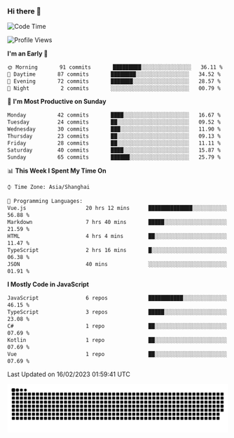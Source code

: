 ### Hi there 👋
<!--  ![visitors](https://visitor-badge.laobi.icu/badge?page_id=huamurui) -->

<!-- [![知乎](https://img.shields.io/badge/dynamic/json?url=https%3A%2F%2Fapi.swo.moe%2Fstats%2Fzhihu%2Fke-ai-wu-li-de-nan-hai-zi&query=count&color=282c34&label=%E7%9F%A5%E4%B9%8E&labelColor=0084ff&logo=zhihu&logoColor=ffffff&suffix=+%E5%85%B3%E6%B3%A8&cacheSeconds=3600)](https://www.zhihu.com/people/ke-ai-wu-li-de-nan-hai-zi)
 -->


<!--START_SECTION:waka-->
![Code Time](http://img.shields.io/badge/Code%20Time-330%20hrs%2015%20mins-blue)

![Profile Views](http://img.shields.io/badge/Profile%20Views-0-blue)

**I'm an Early 🐤** 

```text
🌞 Morning       91 commits       █████████░░░░░░░░░░░░░░░░   36.11 % 
🌆 Daytime       87 commits       ████████░░░░░░░░░░░░░░░░░   34.52 % 
🌃 Evening       72 commits       ███████░░░░░░░░░░░░░░░░░░   28.57 % 
🌙 Night          2 commits       ░░░░░░░░░░░░░░░░░░░░░░░░░   00.79 % 

```
📅 **I'm Most Productive on Sunday** 

```text
Monday          42 commits       ████░░░░░░░░░░░░░░░░░░░░░   16.67 % 
Tuesday         24 commits       ██░░░░░░░░░░░░░░░░░░░░░░░   09.52 % 
Wednesday       30 commits       ███░░░░░░░░░░░░░░░░░░░░░░   11.90 % 
Thursday        23 commits       ██░░░░░░░░░░░░░░░░░░░░░░░   09.13 % 
Friday          28 commits       ██░░░░░░░░░░░░░░░░░░░░░░░   11.11 % 
Saturday        40 commits       ████░░░░░░░░░░░░░░░░░░░░░   15.87 % 
Sunday          65 commits       ██████░░░░░░░░░░░░░░░░░░░   25.79 % 

```


📊 **This Week I Spent My Time On** 

```text
⌚︎ Time Zone: Asia/Shanghai

💬 Programming Languages: 
Vue.js                   20 hrs 12 mins      ██████████████░░░░░░░░░░░   56.88 % 
Markdown                 7 hrs 40 mins       █████░░░░░░░░░░░░░░░░░░░░   21.59 % 
HTML                     4 hrs 4 mins        ██░░░░░░░░░░░░░░░░░░░░░░░   11.47 % 
TypeScript               2 hrs 16 mins       █░░░░░░░░░░░░░░░░░░░░░░░░   06.38 % 
JSON                     40 mins             ░░░░░░░░░░░░░░░░░░░░░░░░░   01.91 % 

```

**I Mostly Code in JavaScript** 

```text
JavaScript               6 repos             ███████████░░░░░░░░░░░░░░   46.15 % 
TypeScript               3 repos             █████░░░░░░░░░░░░░░░░░░░░   23.08 % 
C#                       1 repo              ██░░░░░░░░░░░░░░░░░░░░░░░   07.69 % 
Kotlin                   1 repo              ██░░░░░░░░░░░░░░░░░░░░░░░   07.69 % 
Vue                      1 repo              ██░░░░░░░░░░░░░░░░░░░░░░░   07.69 % 

```



 Last Updated on 16/02/2023 01:59:41 UTC
<!--END_SECTION:waka-->

<!--
![知乎](https://stats.justsong.cn/api/zhihu?username=ke-ai-wu-li-de-nan-hai-zi)
![bilibili](https://stats.justsong.cn/api/bilibili/?id=144672037)
![leetcode](https://stats.justsong.cn/api/leetcode?username=yun-tai-f&cn=true)
![huamurui's Most used languages](https://github-readme-stats.vercel.app/api/top-langs?username=huamurui&show_icons=true&count_private=true&layout=compact&hide_border=true&langs_count=10)

<img align="right" src="https://github-readme-stats.vercel.app/api?username=huamurui&show_icons=true&theme=radical">

**huamurui/huamurui** is a ✨ _special_ ✨ repository because its `README.md` (this file) appears on your GitHub profile.

Here are some ideas to get you started:

- 🔭 I’m currently working on ...
- 🌱 I’m currently learning ...
- 👯 I’m looking to collaborate on ...
- 🤔 I’m looking for help with ...
- 💬 Ask me about ...
- 📫 How to reach me: ...
- 😄 Pronouns: ...
- ⚡ Fun fact: ...
-->

![huamurui](https://raw.githubusercontent.com/huamurui/huamurui/main/assets/github-contribution-grid-snake.svg)
<!-- ![huamurui](https://count.getloli.com/get/@huamurui) -->
